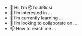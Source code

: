 - 👋 Hi, I’m @ToldiRicsi
- 👀 I’m interested in ...
- 🌱 I’m currently learning ...
- 💞️ I’m looking to collaborate on ...
- 📫 How to reach me ...

<!---
ToldiRicsi/ToldiRicsi is a ✨ special ✨ repository because its `README.md` (this file) appears on your GitHub profile.
You can click the Preview link to take a look at your changes.
--->

